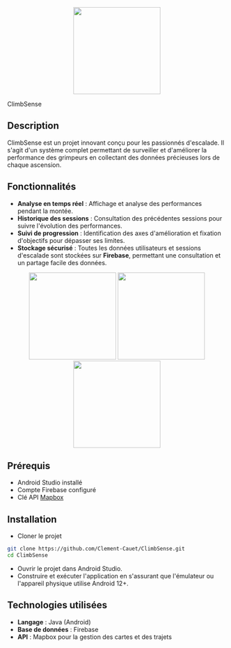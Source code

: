 <div align="center">
  <img src="https://github.com/user-attachments/assets/720f6cf6-b5f4-4788-bd81-ae4d1ba1e9ba" width="200px">
</div>

ClimbSense

## Description
ClimbSense est un projet innovant conçu pour les passionnés d'escalade. Il s'agit d'un système complet permettant de surveiller et d'améliorer la performance des grimpeurs en collectant des données précieuses lors de chaque ascension.

## Fonctionnalités
- **Analyse en temps réel** : Affichage et analyse des performances pendant la montée.
- **Historique des sessions** : Consultation des précédentes sessions pour suivre l'évolution des performances.
- **Suivi de progression** : Identification des axes d'amélioration et fixation d'objectifs pour dépasser ses limites.
- **Stockage sécurisé** : Toutes les données utilisateurs et sessions d'escalade sont stockées sur **Firebase**, permettant une consultation et un partage facile des données.
<div align="center">
  <img src="https://github.com/user-attachments/assets/e7824274-1663-492d-af5b-13388b3650c7" width="200px">
  <img src="https://github.com/user-attachments/assets/adb5fcb8-9f4a-4e5b-ae68-348ce3bc9853" width="200px">
  <img src="https://github.com/user-attachments/assets/4db91e43-4b04-4248-a9dc-fc5e4b94c686" width="200px">
</div>

## Prérequis
- Android Studio installé
- Compte Firebase configuré
- Clé API [Mapbox](https://www.mapbox.com/)

## Installation
- Cloner le projet
```bash
git clone https://github.com/Clement-Cauet/ClimbSense.git
cd ClimbSense
```
- Ouvrir le projet dans Android Studio.
- Construire et exécuter l'application en s'assurant que l'émulateur ou l'appareil physique utilise Android 12+.

## Technologies utilisées
- **Langage** : Java (Android)
- **Base de données** : Firebase
- **API** : Mapbox pour la gestion des cartes et des trajets

